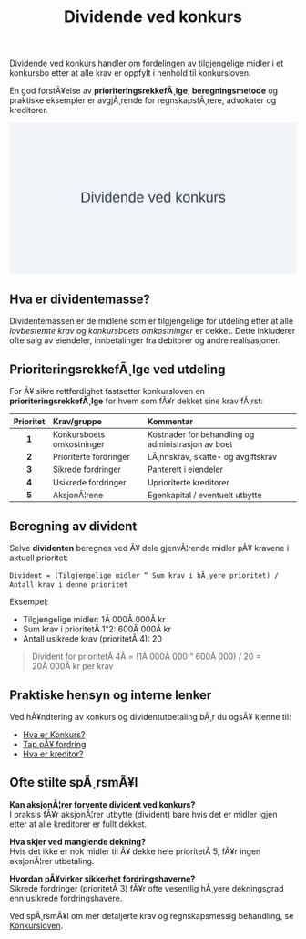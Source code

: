 ﻿---
title: "Dividende ved konkurs"
meta_title: "Dividende ved konkurs"
meta_description: 'Dividende ved konkurs handler om fordelingen av tilgjengelige midler i et konkursbo etter at alle krav er oppfylt i henhold til konkursloven.'
slug: dividende-ved-konkurs
type: blog
layout: pages/single
---

Dividende ved konkurs handler om fordelingen av tilgjengelige midler i et konkursbo etter at alle krav er oppfylt i henhold til konkursloven.

En god forstÃ¥else av **prioriteringsrekkefÃ¸lge**, **beregningsmetode** og praktiske eksempler er avgjÃ¸rende for regnskapsfÃ¸rere, advokater og kreditorer.

![Dividende ved konkurs](dividende-ved-konkurs-image.svg)

## Hva er dividentemasse?

Dividentemassen er de midlene som er tilgjengelige for utdeling etter at alle *lovbestemte krav* og *konkursboets omkostninger* er dekket. Dette inkluderer ofte salg av eiendeler, innbetalinger fra debitorer og andre realisasjoner.

## PrioriteringsrekkefÃ¸lge ved utdeling

For Ã¥ sikre rettferdighet fastsetter konkursloven en **prioriteringsrekkefÃ¸lge** for hvem som fÃ¥r dekket sine krav fÃ¸rst:

| Prioritet | Krav/gruppe                | Kommentar                                         |
|:---------:|:---------------------------|:---------------------------------------------------|
| **1**     | Konkursboets omkostninger  | Kostnader for behandling og administrasjon av boet |
| **2**     | Prioriterte fordringer     | LÃ¸nnskrav, skatte- og avgiftskrav                 |
| **3**     | Sikrede fordringer         | Panterett i eiendeler                             |
| **4**     | Usikrede fordringer        | Uprioriterte kreditorer                           |
| **5**     | AksjonÃ¦rene                | Egenkapital / eventuelt utbytte                   |

## Beregning av divident

Selve **dividenten** beregnes ved Ã¥ dele gjenvÃ¦rende midler pÃ¥ kravene i aktuell prioritet:

```text
Divident = (Tilgjengelige midler “ Sum krav i hÃ¸yere prioritet) / Antall krav i denne prioritet
```

Eksempel:
* Tilgjengelige midler: 1Â 000Â 000Â kr
* Sum krav i prioritetÂ 1“2: 600Â 000Â kr
* Antall usikrede krav (prioritetÂ 4): 20

> Divident for prioritetÂ 4Â = (1Â 000Â 000 “ 600Â 000) / 20 = 20Â 000Â kr per krav

## Praktiske hensyn og interne lenker

Ved hÃ¥ndtering av konkurs og dividentutbetaling bÃ¸r du ogsÃ¥ kjenne til:

* [Hva er Konkurs?](/blogs/regnskap/konkurs "Hva er Konkurs? Juridiske og regnskapsmessige konsekvenser")
* [Tap pÃ¥ fordring](/blogs/regnskap/tap-pa-fordring "Tap pÃ¥ fordring i regnskap og konkurs")
* [Hva er kreditor?](/blogs/regnskap/hva-er-kreditor "Hva er Kreditor? Roller og rettigheter")

## Ofte stilte spÃ¸rsmÃ¥l

**Kan aksjonÃ¦rer forvente divident ved konkurs?**  
I praksis fÃ¥r aksjonÃ¦rer utbytte (divident) bare hvis det er midler igjen etter at alle kreditorer er fullt dekket.

**Hva skjer ved manglende dekning?**  
Hvis det ikke er nok midler til Ã¥ dekke hele prioritetÂ 5, fÃ¥r ingen aksjonÃ¦rer utbetaling.

**Hvordan pÃ¥virker sikkerhet fordringshaverne?**  
Sikrede fordringer (prioritetÂ 3) fÃ¥r ofte vesentlig hÃ¸yere dekningsgrad enn usikrede fordringshavere.

Ved spÃ¸rsmÃ¥l om mer detaljerte krav og regnskapsmessig behandling, se [Konkursloven](/blogs/regnskap/hva-er-konkursloven "Hva er Konkursloven? Oversikt og viktige bestemmelser").



